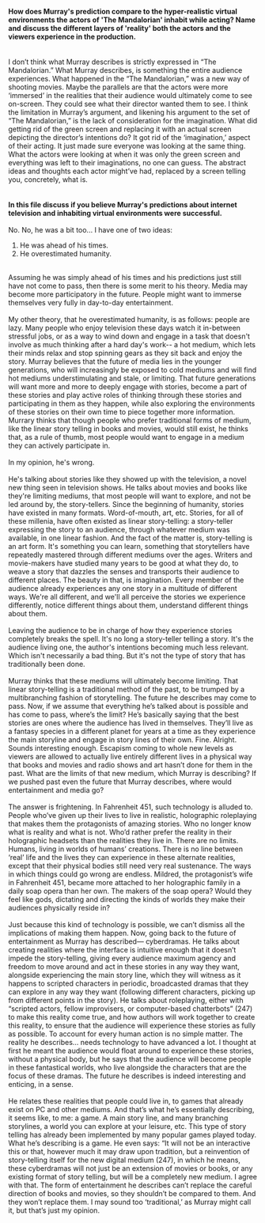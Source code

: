 <strong>How does Murray's prediction compare to the hyper-realistic virtual environments the actors of 'The Mandalorian' inhabit while acting? Name and discuss the different layers of 'reality' both the actors and the viewers experience in the production.</strong>
<br />
<br />
<br />
I don’t think what Murray describes is strictly expressed in “The Mandalorian.” What Murray describes, is something the entire audience experiences. What happened in the “The Mandalorian,” was a new way of shooting movies. Maybe the parallels are that the actors were more ‘immersed’ in the realities that their audience would ultimately come to see on-screen. They could see what their director wanted them to see. I think the limitation in Murray’s argument, and likening his argument to the set of “The Mandalorian,” is the lack of consideration for the imagination. What did getting rid of the green screen and replacing it with an actual screen depicting the director’s intentions do? It got rid of the ‘imagination,’ aspect of their acting. It just made sure everyone was looking at the same thing. What the actors were looking at when it was only the green screen and everything was left to their imaginations, no one can guess. The abstract ideas and thoughts each actor might’ve had, replaced by a screen telling you, concretely, what is.
<br />
<br />
<br />
<strong>In this file discuss if you believe Murray's predictions about internet television and inhabiting virtual environments were successful.</strong>
<br />
<br />
No.
No, he was a bit too... I have one of two ideas:
1) He was ahead of his times.
2) He overestimated humanity.
<br />
Assuming he was simply ahead of his times and his predictions just still have not come to pass, then there is some merit to his theory. Media may become more participatory in the future. People might want to immerse themselves very fully in day-to-day entertainment.
<br />
<br />
My other theory, that he overestimated humanity, is as follows: people are lazy. Many people who enjoy television these days watch it in-between stressful jobs, or as a way to wind down and engage in a task that doesn't involve as much thinking after a hard day's work-- a hot medium, which lets their minds relax and stop spinning gears as they sit back and enjoy the story. Murray believes that the future of media lies in the younger generations, who will increasingly be exposed to cold mediums and will find hot mediums understimulating and stale, or limiting. That future generations will want more and more to deeply engage with stories, become a part of these stories and play active roles of thinking through these stories and participating in them as they happen, while also exploring the environments of these stories on their own time to piece together more information. Murrary thinks that though people who prefer traditional forms of medium, like the linear story telling in books and movies, would still exist, he thinks that, as a rule of thumb, most people would want to engage in a medium they can actively participate in.
<br />
<br />
In my opinion, he's wrong.
<br />
<br />
He's talking about stories like they showed up with the television, a novel new thing seen in television shows. He talks about movies and books like they're limiting mediums, that most people will want to explore, and not be led around by, the story-tellers. Since the beginning of humanity, stories have existed in many formats. Word-of-mouth, art, etc. Stories, for all of these millenia, have often existed as linear story-telling: a story-teller expressing the story to an audience, through whatever medium was available, in one linear fashion. And the fact of the matter is, story-telling is an art form. It's something you can learn, something that storytellers have repeatedly mastered through different mediums over the ages. Writers and movie-makers have studied many years to be good at what they do, to weave a story that dazzles the senses and transports their audience to different places. The beauty in that, is imagination. Every member of the audience already experiences any one story in a multitude of different ways. We're all different, and we'll all perceive the stories we experience differently, notice different things about them, understand different things about them.
<br />
<br />
Leaving the audience to be in charge of how they experience stories completely breaks the spell. It's no long a story-teller telling a story. It's the audience living one, the author's intentions becoming much less relevant. Which isn't necessarily a bad thing. But it's not the type of story that has traditionally been done.
<br />
<br />
Murray thinks that these mediums will ultimately become limiting. That linear story-telling is a traditional method of the past, to be trumped by a multibranching fashion of storytelling. The future he describes may come to pass. Now, if we assume that everything he’s talked about is possible and has come to pass, where’s the limit? He’s basically saying that the best stories are ones where the audience has lived in themselves. They’ll live as a fantasy species in a different planet for years at a time as they experience the main storyline and engage in story lines of their own. Fine. Alright. Sounds interesting enough. Escapism coming to whole new levels as viewers are allowed to actually live entirely different lives in a physical way that books and movies and radio shows and art hasn’t done for them in the past. What are the limits of that new medium, which Murray is describing? If we pushed past even the future that Murray describes, where would entertainment and media go?
<br />
<br />
The answer is frightening. In Fahrenheit 451, such technology is alluded to. People who’ve given up their lives to live in realistic, holographic roleplaying that makes them the protagonists of amazing stories. Who no longer know what is reality and what is not. Who’d rather prefer the reality in their holographic headsets than the realities they live in. There are no limits. Humans, living in worlds of humans’ creations. There is no line between ‘real’ life and the lives they can experience in these alternate realities, except that their physical bodies still need very real sustenance. The ways in which things could go wrong are endless. Mildred, the protagonist’s wife in Fahrenheit 451, became more attached to her holographic family in a daily soap opera than her own. The makers of the soap opera? Would they feel like gods, dictating and directing the kinds of worlds they make their audiences physically reside in?
<br />
<br />
Just because this kind of technology is possible, we can’t dismiss all the implications of making them happen.
Now, going back to the future of entertainment as Murray has described— cyberdramas. He talks about creating realities where the interface is intuitive enough that it doesn’t impede the story-telling, giving every audience maximum agency and freedom to move around and act in these stories in any way they want, alongside experiencing the main story line, which they will witness as it happens to scripted characters in periodic, broadcasted dramas that they can explore in any way they want (following different characters, picking up from different points in the story). He talks about roleplaying, either with “scripted actors, fellow improvisers, or computer-based chatterbots” (247) to make this reality come true, and how authors will work together to create this reality, to ensure that the audience will experience these stories as fully as possible. To account for every human action is no simple matter. The reality he describes… needs technology to have advanced a lot. I thought at first he meant the audience would float around to experience these stories, without a physical body, but he says that the audience will become people in these fantastical worlds, who live alongside the characters that are the focus of these dramas. The future he describes is indeed interesting and enticing, in a sense.
<br />
<br />
He relates these realities that people could live in, to games that already exist on PC and other mediums. And that’s what he’s essentially describing, it seems like, to me: a game. A main story line, and many branching storylines, a world you can explore at your leisure, etc. This type of story telling has already been implemented by many popular games played today. What he’s describing is a game. He even says: “It will not be an interactive this or that, however much it may draw upon tradition, but a reinvention of story-telling itself for the new digital medium (247), in which he means, these cyberdramas will not just be an extension of movies or books, or any existing format of story telling, but will be a completely new medium. I agree with that. The form of entertainment he describes can’t replace the careful direction of books and movies, so they shouldn’t be compared to them. And they won’t replace them. I may sound too ‘traditional,’ as Murray might call it, but that’s just my opinion.
